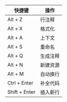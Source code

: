 | 快捷键        | 操作     |
| ------------- | -------- |
| Alt + Z       | 行注释   |
| Alt + X       | 格式化   |
| Alt + A       | 上下文   |
| Alt + S       | 重命名   |
| Alt + Q       | 生成注释 |
| Alt + N       | 新建资源 |
| Alt + M       | 自动换行 |
| Ctrl + Enter  | 补全代码 |
| Shift + Enter | 插入新行 |
